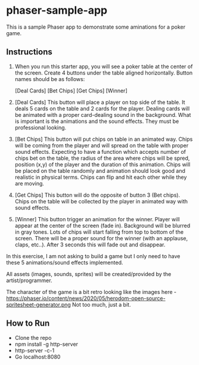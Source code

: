 # phaser-sample-app

This is a sample Phaser app to demonstrate some aminations for a poker game.

## Instructions

1. When you run this starter app, you will see a poker table at the center of the screen. Create 4 buttons under the table aligned horizontally. Button names should be as follows:

    [Deal Cards] [Bet Chips] [Get Chips] [Winner]

2. [Deal Cards]
This button will place a player on top side of the table. It deals 5 cards on the table and 2 cards for the player. Dealing cards will be animated with a proper card-dealing sound in the background. What is important is the animations and the sound effects. They must be professional looking.

3. [Bet Chips]
This button will put chips on table in an animated way. Chips will be coming from the player and will spread on the table with proper sound effects. Expecting to have a function which accepts number of chips bet on the table, the radius of the area where chips will be spred, position (x,y) of the player and the duration of this animation. Chips will be placed on the table randomly and animation should look good and realistic in physical terms. Chips can flip and hit each other while they are moving.

4. [Get Chips]
This button will do the opposite of button 3 (Bet chips). Chips on the table will be collected by the player in animated way with sound effects.

5. [Winner]
This button trigger an animation for the winner. Player will appear at the center of the screen (fade in). Background will be blurred in gray tones. Lots of chips will start falling from top to bottom of the screen. There will be a proper sound for the winner (with an applause, claps, etc..). After 3 seconds this will fade out and disappear. 


In this exercise, I am not asking to build a game but I only need to have these 5 animations/sound effects implemented.

All assets (images, sounds, sprites) will be created/provided by the artist/programmer. 

The character of the game is a bit retro looking like the images here - https://phaser.io/content/news/2020/05/herodom-open-source-spritesheet-generator.png
Not too much, just a bit.


## How to Run

- Clone the repo
- npm install -g http-server
- http-server -c-1
- Go localhost:8080